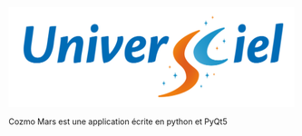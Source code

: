 <p align="center"><img src="README/logo.png"></p>

Cozmo Mars est une application écrite en python et PyQt5 
